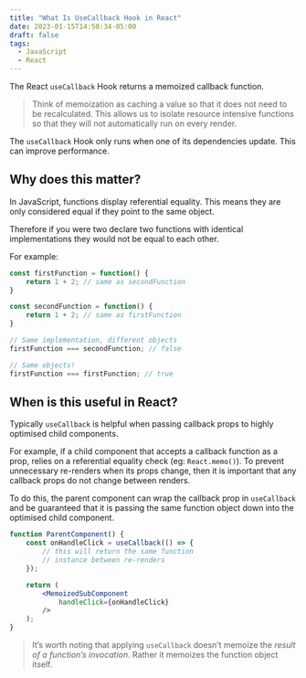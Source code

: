 ```yaml
---
title: "What Is UseCallback Hook in React"
date: 2023-01-15T14:50:34-05:00
draft: false
tags:
  - JavaScript
  - React
---
```


The React `useCallback` Hook returns a memoized callback function. 

> Think of memoization as caching a value so that it does not need to be recalculated. This allows us to isolate resource intensive functions so that they will not automatically run on every render.

The `useCallback` Hook only runs when one of its dependencies update. This can improve performance.

## Why does this matter?

In JavaScript, functions display referential equality. This means they are only considered equal if they point to the same object.

Therefore if you were two declare two functions with identical implementations they would not be equal to each other.

For example:

```javascript
const firstFunction = function() {
    return 1 + 2; // same as secondFunction
}

const secondFunction = function() {
    return 1 + 2; // same as firstFunction
}

// Same implementation, different objects
firstFunction === secondFunction; // false

// Same objects!
firstFunction === firstFunction; // true
```

## When is this useful in React?

Typically `useCallback` is helpful when passing callback props to highly optimised child components.

For example, if a child component that accepts a callback function as a prop, relies on a referential equality check (eg: `React.memo()`). To prevent unnecessary re-renders when its props change, then it is important that any callback props do not change between renders.

To do this, the parent component can wrap the callback prop in `useCallback` and be guaranteed that it is passing the same function object down into the optimised child component.

```jsx
function ParentComponent() {
    const onHandleClick = useCallback(() => {
        // this will return the same function
        // instance between re-renders
    });

    return (
        <MemoizedSubComponent
            handleClick={onHandleClick}
        />
    );
}
```

> It’s worth noting that applying `useCallback` doesn’t memoize the *result of a function’s invocation*. Rather it memoizes the function object itself.